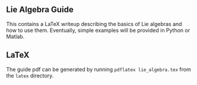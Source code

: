 ## Lie Algebra Guide

This contains a LaTeX writeup describing the basics of Lie algebras and how to use them. Eventually, simple examples will be provided in Python or Matlab.

## LaTeX

The guide pdf can be generated by running `pdflatex lie_algebra.tex` from the `latex` directory.